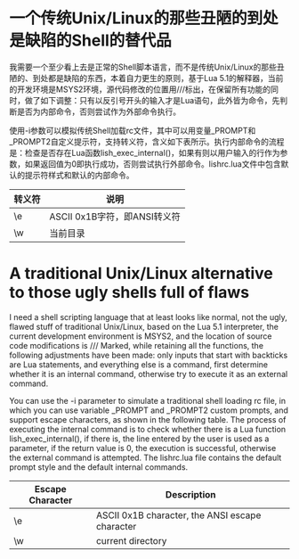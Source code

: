 # 一个传统Unix/Linux的那些丑陋的到处是缺陷的Shell的替代品

我需要一个至少看上去是正常的Shell脚本语言，而不是传统Unix/Linux的那些丑陋的、到处都是缺陷的东西，本着自力更生的原则，基于Lua 5.1的解释器，当前的开发环境是MSYS2环境，源代码修改的位置用///标出，在保留所有功能的同时，做了如下调整：只有以反引号开头的输入才是Lua语句，此外皆为命令，先判断是否为内部命令，否则尝试作为外部命令执行。

使用-i参数可以模拟传统Shell加载rc文件，其中可以用变量_PROMPT和_PROMPT2自定义提示符，支持转义符，含义如下表所示。执行内部命令的流程是：检查是否存在Lua函数lish_exec_internal()，如果有则以用户输入的行作为参数，如果返回值为0即执行成功，否则尝试执行外部命令。lishrc.lua文件中包含默认的提示符样式和默认的内部命令。

|转义符|说明|
|-|-|
|\e|ASCII 0x1B字符，即ANSI转义符|
|\w|当前目录|

# A traditional Unix/Linux alternative to those ugly shells full of flaws

I need a shell scripting language that at least looks like normal, not the ugly, flawed stuff of traditional Unix/Linux, based on the Lua 5.1 interpreter, the current development environment is MSYS2, and the location of source code modifications is /// Marked, while retaining all the functions, the following adjustments have been made: only inputs that start with backticks are Lua statements, and everything else is a command, first determine whether it is an internal command, otherwise try to execute it as an external command.

You can use the -i parameter to simulate a traditional shell loading rc file, in which you can use variable _PROMPT and _PROMPT2 custom prompts, and support escape characters, as shown in the following table. The process of executing the internal command is to check whether there is a Lua function lish_exec_internal(), if there is, the line entered by the user is used as a parameter, if the return value is 0, the execution is successful, otherwise the external command is attempted. The lishrc.lua file contains the default prompt style and the default internal commands.

|Escape Character|Description|
|-|-|
|\e|ASCII 0x1B character, the ANSI escape character |
|\w|current directory|

